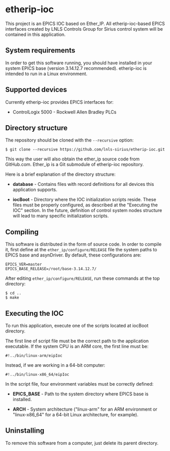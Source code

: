 # etherip-ioc

This project is an EPICS IOC based on Ether_IP. All etherip-ioc-based EPICS interfaces created by LNLS Controls Group for Sirius control system will be contained in this application.

## System requirements

In order to get this software running, you should have installed in your system EPICS base (version 3.14.12.7 recommended). etherip-ioc is intended to run in a Linux environment.

## Supported devices

Currently etherip-ioc provides EPICS interfaces for:

* ControlLogix 5000 - Rockwell Allen Bradley PLCs

## Directory structure

The repository should be cloned with the `--recursive` option:

```
$ git clone --recursive https://github.com/lnls-sirius/etherip-ioc.git
```

This way the user will also obtain the ether_ip source code from GitHub.com. Ether_ip is a Git submodule of etherip-ioc repository.

Here is a brief explanation of the directory structure:

* **database** - Contains files with record definitions for all devices this application supports.

* **iocBoot** - Directory where the IOC initialization scripts reside. These files must be properly configured, as described at the "Executing the IOC" section. In the future, definition of control system nodes structure will lead to many specific initialization scripts. 

## Compiling

This software is distributed in the form of source code. In order to compile it, first define at the `ether_ip/configure/RELEASE` file the system paths to EPICS base and asynDriver. By default, these configurations are:

```
EPICS_VER=master
EPICS_BASE_RELEASE=/root/base-3.14.12.7/

```

After editing `ether_ip/configure/RELEASE`, run these commands at the top directory:

```
$ cd ..
$ make

```

## Executing the IOC

To run this application, execute one of the scripts located at iocBoot directory.

The first line of script file must be the correct path to the application executable. If the system CPU is an ARM core, the first line must be:

```
#!../bin/linux-arm/eipIoc
```

Instead, if we are working in a 64-bit computer:

```
#!../bin/linux-x86_64/eipIoc
```

In the script file, four environment variables must be correctly defined:

* **EPICS_BASE** - Path to the system directory where EPICS base is installed.

* **ARCH** - System architecture ("linux-arm" for an ARM environment or "linux-x86_64" for a 64-bit Linux architecture, for example).

## Uninstalling

To remove this software from a computer, just delete its parent directory.
